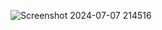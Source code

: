 
![Screenshot 2024-07-07 214516](https://github.com/santhosh15f/calculator/assets/129850892/622a3c33-4e4f-4466-ae9d-75edb526fe27)
